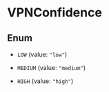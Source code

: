 

# VPNConfidence

## Enum


* `LOW` (value: `"low"`)

* `MEDIUM` (value: `"medium"`)

* `HIGH` (value: `"high"`)



